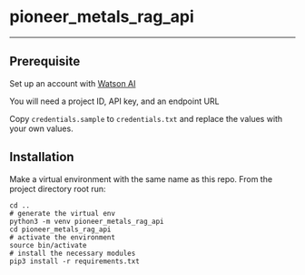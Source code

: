 # pioneer_metals_rag_api

---

## Prerequisite

Set up an account with [Watson AI](https://dataplatform.cloud.ibm.com/)

You will need a project ID, API key, and an endpoint URL

Copy `credentials.sample` to `credentials.txt` and replace the values with your own values.

## Installation

Make a virtual environment with the same name as this repo. From the project directory root run:

```
cd ..
# generate the virtual env
python3 -m venv pioneer_metals_rag_api
cd pioneer_metals_rag_api
# activate the environment
source bin/activate
# install the necessary modules
pip3 install -r requirements.txt 
```


